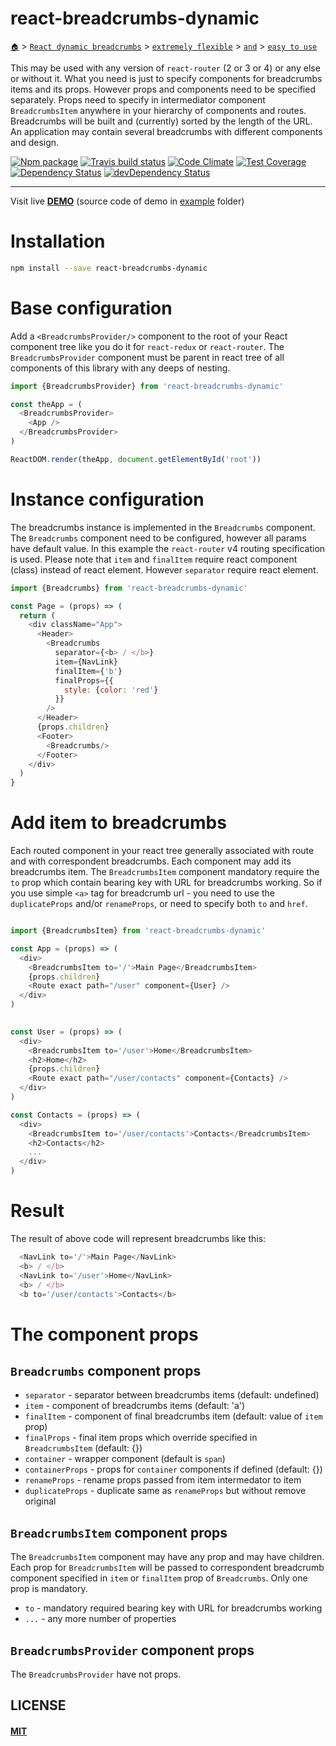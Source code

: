 # react-breadcrumbs-dynamic

[`🏠`](https://oklas.github.io/react-breadcrumbs-dynamic) > [`React dynamic breadcrumbs`](https://oklas.github.io/react-breadcrumbs-dynamic) > [`extremely flexible`](https://oklas.github.io/react-breadcrumbs-dynamic) > [`and`](https://oklas.github.io/react-breadcrumbs-dynamic) > [`easy to use`](https://oklas.github.io/react-breadcrumbs-dynamic)

This may be used with any version of `react-router` (2 or 3 or 4) or any
else or without it. What you need is just to specify components for
breadcrumbs items and its props. However props and components need to be
specified separately. Props need to specify in intermediator component
`BreadcrumbsItem` anywhere in your hierarchy of components and routes.
Breadcrumbs will be built and (currently) sorted by the length of the
URL. An application may contain several breadcrumbs with different
components and design.

[![Npm package](https://img.shields.io/npm/v/react-breadcrumbs-dynamic.svg?style=flat)](https://npmjs.com/package/react-breadcrumbs-dynamic)
[![Travis build status](http://img.shields.io/travis/oklas/react-breadcrumbs-dynamic.svg?style=flat)](https://travis-ci.org/oklas/react-breadcrumbs-dynamic)
[![Code Climate](https://codeclimate.com/github/oklas/react-breadcrumbs-dynamic/badges/gpa.svg)](https://codeclimate.com/github/oklas/react-breadcrumbs-dynamic)
[![Test Coverage](https://img.shields.io/codecov/c/github/oklas/react-breadcrumbs-dynamic.svg)](https://codecov.io/gh/oklas/react-breadcrumbs-dynamic)
[![Dependency Status](https://david-dm.org/oklas/react-breadcrumbs-dynamic.svg)](https://david-dm.org/oklas/react-breadcrumbs-dynamic)
[![devDependency Status](https://david-dm.org/oklas/react-breadcrumbs-dynamic/dev-status.svg)](https://david-dm.org/oklas/react-breadcrumbs-dynamic#info=devDependencies)

***

Visit live **[DEMO](//oklas.github.io/react-breadcrumbs-dynamic)** (source code of demo in [example](example) folder)


# Installation

``` sh
npm install --save react-breadcrumbs-dynamic
```

# Base configuration

Add a `<BreadcrumbsProvider/>` component to the root of your React component
tree like you do it for `react-redux` or `react-router`.
The `BreadcrumbsProvider` component must be parent in react tree of all
components of this library with any deeps of nesting.

``` javascript
import {BreadcrumbsProvider} from 'react-breadcrumbs-dynamic'

const theApp = (
  <BreadcrumbsProvider>
    <App />
  </BreadcrumbsProvider>
)

ReactDOM.render(theApp, document.getElementById('root'))
```

# Instance configuration

The breadcrumbs instance is implemented in the `Breadcrumbs` component. The
`Breadcrumbs` component need to be configured, however all params have default
value. In this example the `react-router` v4 routing specification is used.
Please note that `item` and `finalItem` require react component (class) instead
of react element. However `separator` require react element.

``` javascript
import {Breadcrumbs} from 'react-breadcrumbs-dynamic'

const Page = (props) => (
  return (
    <div className="App">
      <Header>
        <Breadcrumbs
          separator={<b> / </b>}
          item={NavLink}
          finalItem={'b'}
          finalProps={{
            style: {color: 'red'}
          }}
        />
      </Header>
      {props.children}
      <Footer>
        <Breadcrumbs/>
      </Footer>
    </div>
  )
}
```


# Add item to breadcrumbs

Each routed component in your react tree generally associated with route
and with correspondent breadcrumbs. Each component may add its breadcrumbs
item. The `BreadcrumbsItem` component mandatory require the `to` prop which
contain bearing key with URL for breadcrumbs working. So if you use simple
`<a>` tag for breadcrumb url - you need to use the `duplicateProps` and/or
`renameProps`, or need to specify both `to` and `href`.


``` javascript

import {BreadcrumbsItem} from 'react-breadcrumbs-dynamic'

const App = (props) => (
  <div>
    <BreadcrumbsItem to='/'>Main Page</BreadcrumbsItem>
    {props.children}
    <Route exact path="/user" component={User} />
  </div>
)
  

const User = (props) => (
  <div>
    <BreadcrumbsItem to='/user'>Home</BreadcrumbsItem>
    <h2>Home</h2>
    {props.children}
    <Route exact path="/user/contacts" component={Contacts} />
  </div>
)

const Contacts = (props) => (
  <div>
    <BreadcrumbsItem to='/user/contacts'>Contacts</BreadcrumbsItem>
    <h2>Contacts</h2>
    ...
  </div>
)
```


# Result

The result of above code will represent breadcrumbs like this:

``` javascript
  <NavLink to='/'>Main Page</NavLink>
  <b> / </b>
  <NavLink to='/user'>Home</NavLink>
  <b> / </b>
  <b to='/user/contacts'>Contacts</b>
```


# The component props

## `Breadcrumbs` component props

* `separator` - separator between breadcrumbs items (default: undefined)
* `item` - component of breadcrumbs items (default: 'a')
* `finalItem` - component of final breadcrumbs item (default: value of `item` prop)
* `finalProps` - final item props which override specified in `BreadcrumbsItem` (default: {})
* `container` - wrapper component (default is `span`)
* `containerProps` - props for `container` components if defined (default: {})
* `renameProps` - rename props passed from item intermedator to item
* `duplicateProps` - duplicate same as `renameProps` but without remove original


## `BreadcrumbsItem` component props

The `BreadcrumbsItem` component may have any prop and may have children. Each prop
for `BreadcrumbsItem` will be passed to correspondent breadcrumb component specified
in `item` or `finalItem` prop of `Breadcrumbs`. Only one prop is mandatory.

* `to` - mandatory required bearing key with URL for breadcrumbs working
* `...` - any more number of properties


## `BreadcrumbsProvider` component props

The `BreadcrumbsProvider` have not props.


## LICENSE

#### [MIT](./LICENSE.md)

